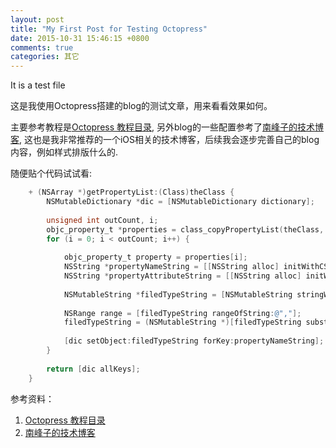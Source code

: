 ```yaml
---
layout: post
title: "My First Post for Testing Octopress"
date: 2015-10-31 15:46:15 +0800
comments: true
categories: 其它
---
```


It is a test file

这是我使用Octopress搭建的blog的测试文章，用来看看效果如何。

主要参考教程是[Octopress 教程目录](http://shengmingzhiqing.com/blog/octopress-tutorials-toc.html/), 另外blog的一些配置参考了[南峰子的技术博客](http://southpeak.github.io/), 这也是我非常推荐的一个iOS相关的技术博客，后续我会逐步完善自己的blog内容，例如样式排版什么的.

随便贴个代码试试看:

``` objective-c
	+ (NSArray *)getPropertyList:(Class)theClass {
	    NSMutableDictionary *dic = [NSMutableDictionary dictionary];
	    
	    unsigned int outCount, i;
	    objc_property_t *properties = class_copyPropertyList(theClass, &outCount);
	    for (i = 0; i < outCount; i++) {
	        
	        objc_property_t property = properties[i];
	        NSString *propertyNameString = [[NSString alloc] initWithCString:property_getName(property) encoding:NSUTF8StringEncoding];
	        NSString *propertyAttributeString = [[NSString alloc] initWithCString:property_getAttributes(property) encoding:NSUTF8StringEncoding];
	        
	        NSMutableString *filedTypeString = [NSMutableString stringWithString:propertyAttributeString];
	        
	        NSRange range = [filedTypeString rangeOfString:@","];
	        filedTypeString = (NSMutableString *)[filedTypeString substringToIndex:range.location];
	        
	        [dic setObject:filedTypeString forKey:propertyNameString];
	    }
	    
	    return [dic allKeys];
	}
```	
	
参考资料：

1. [Octopress 教程目录](http://shengmingzhiqing.com/blog/octopress-tutorials-toc.html/)
2. [南峰子的技术博客](http://southpeak.github.io/)	